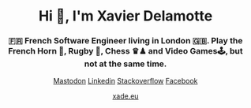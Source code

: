 <h1 align="center">Hi 👋, I'm Xavier Delamotte</h1>
<h3 align="center">🇫🇷 French Software Engineer living in London 🇬🇧. Play the French Horn 📯, Rugby 🏉, Chess ♛♟ and Video Games🕹, but not at the same time.</h3>

<p align="center">
  <a href="https://mamot.fr/@xade" target="blank">Mastodon</a>
  <a href="https://linkedin.com/in/xavierdelamotte" target="blank">Linkedin</a>
  <a href="https://stackoverflow.com/users/1107536" target="blank">Stackoverflow</a>
  <a href="https://fb.com/xade.eu" target="blank">Facebook</a>
</p>

<p align="center">
  <a href="https://xade.eu" target="blank">xade.eu</a>
</p>

